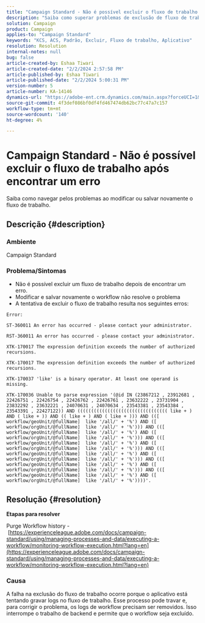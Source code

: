 ```yaml
---
title: "Campaign Standard - Não é possível excluir o fluxo de trabalho após encontrar um erro"
description: "Saiba como superar problemas de exclusão de fluxo de trabalho causados por erros encontrados."
solution: Campaign
product: Campaign
applies-to: "Campaign Standard"
keywords: "KCS, ACS, Padrão, Excluir, Fluxo de trabalho, Aplicativo"
resolution: Resolution
internal-notes: null
bug: false
article-created-by: Eshaa Tiwari
article-created-date: "2/2/2024 2:57:58 PM"
article-published-by: Eshaa Tiwari
article-published-date: "2/2/2024 5:00:31 PM"
version-number: 5
article-number: KA-14146
dynamics-url: "https://adobe-ent.crm.dynamics.com/main.aspx?forceUCI=1&pagetype=entityrecord&etn=knowledgearticle&id=34e15770-dbc1-ee11-9079-6045bd006268"
source-git-commit: 4f3def086bf0df4fd467474db62bc77c47a7c157
workflow-type: tm+mt
source-wordcount: '140'
ht-degree: 4%

---
```


# Campaign Standard - Não é possível excluir o fluxo de trabalho após encontrar um erro


Saiba como navegar pelos problemas ao modificar ou salvar novamente o fluxo de trabalho.

## Descrição {#description}


### Ambiente

Campaign Standard

### Problema/Sintomas

- Não é possível excluir um fluxo de trabalho depois de encontrar um erro.
- Modificar e salvar novamente o workflow não resolve o problema
- A tentativa de excluir o fluxo de trabalho resulta nos seguintes erros:



```
Error:

ST-360011 An error has occurred - please contact your administrator.

RST-360011 An error has occurred - please contact your administrator.

XTK-170017 The expression definition exceeds the number of authorized recursions.

XTK-170017 The expression definition exceeds the number of authorized recursions.

XTK-170037 'like' is a binary operator. At least one operand is missing.

XTK-170036 Unable to parse expression '(@id IN (23867212 , 23912681 , 22426751 , 22426754 , 22426762 , 22426761 , 23632222 , 23731904 , 23832292 , 23632221 , 24070631 , 24070634 , 23543381 , 23543384 , 23543391 , 22427122)) AND ((((((((((((((((((((((((((((((((( like + ) AND ( like + )) AND (( like + ) AND ( like + ))) AND (([ workflow/geoUnit/@fullName]  like '/all/' + '%') AND ([ workflow/orgUnit/@fullName]  like '/all/' + '%'))) AND (([ workflow/geoUnit/@fullName]  like '/all/' + '%') AND ([ workflow/orgUnit/@fullName]  like '/all/' + '%'))) AND (([ workflow/geoUnit/@fullName]  like '/all/' + '%') AND ([ workflow/orgUnit/@fullName]  like '/all/' + '%'))) AND (([ workflow/geoUnit/@fullName]  like '/all/' + '%') AND ([ workflow/orgUnit/@fullName]  like '/all/' + '%'))) AND (([ workflow/geoUnit/@fullName]  like '/all/' + '%') AND ([ workflow/orgUnit/@fullName]  like '/all/' + '%'))) AND (([ workflow/geoUnit/@fullName]  like '/all/' + '%') AND ([ workflow/orgUnit/@fullName]  like '/all/' + '%'))))'.
```







## Resolução {#resolution}


<b>Etapas para resolver</b>

Purge Workflow history - [https://experienceleague.adobe.com/docs/campaign-standard/using/managing-processes-and-data/executing-a-workflow/monitoring-workflow-execution.html?lang=en](https://experienceleague.adobe.com/docs/campaign-standard/using/managing-processes-and-data/executing-a-workflow/monitoring-workflow-execution.html?lang=en)

### Causa

A falha na exclusão do fluxo de trabalho ocorre porque o aplicativo está tentando gravar logs no fluxo de trabalho. Esse processo pode travar e, para corrigir o problema, os logs de workflow precisam ser removidos. Isso interrompe o trabalho de backend e permite que o workflow seja excluído.






